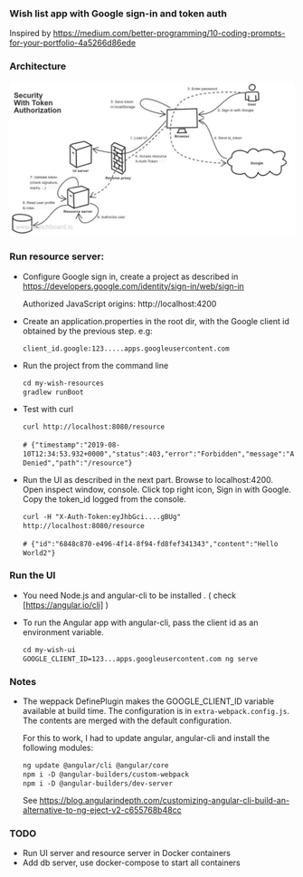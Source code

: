 ### Wish list app with Google sign-in and token auth

Inspired by https://medium.com/better-programming/10-coding-prompts-for-your-portfolio-4a5266d86ede

### Architecture

![Token Auth Architecture](token-auth-arch.jpg?raw=true "Token Auth") 

### Run resource server:

* Configure Google sign in, create a project as described in https://developers.google.com/identity/sign-in/web/sign-in
  
  Authorized JavaScript origins: http://localhost:4200
  
* Create an application.properties in the root dir, with the Google client id obtained by the previous step. e.g:
  ```
  client_id.google:123.....apps.googleusercontent.com
  ```
  
* Run the project from the command line
  ```
  cd my-wish-resources
  gradlew runBoot
  ```
  
* Test with curl
  ```
  curl http://localhost:8080/resource

  # {"timestamp":"2019-08-10T12:34:53.932+0000","status":403,"error":"Forbidden","message":"Access Denied","path":"/resource"}
  ```

* Run the UI as described in the next part. Browse to localhost:4200. Open inspect window, console. 
Click top right icon, Sign in with Google. Copy the token_id logged from the console.
  ```
  curl -H "X-Auth-Token:eyJhbGci....gBUg" http://localhost:8080/resource

  # {"id":"6848c870-e496-4f14-8f94-fd8fef341343","content":"Hello World2"}
  ``` 

### Run the UI

* You need Node.js and angular-cli to be installed . ( check [https://angular.io/cli] )
* To run the Angular app with angular-cli, pass the client id as an environment variable.

  ```
  cd my-wish-ui
  GOOGLE_CLIENT_ID=123...apps.googleusercontent.com ng serve
  ```

### Notes

* The weppack DefinePlugin makes the GOOGLE_CLIENT_ID variable available at build time. The configuration is in ```extra-webpack.config.js```.
The contents are merged with the default configuration.

  For this to work, I had to update angular, angular-cli and install the following modules:

  ```
  ng update @angular/cli @angular/core
  npm i -D @angular-builders/custom-webpack
  npm i -D @angular-builders/dev-server
  ```
  See https://blog.angularindepth.com/customizing-angular-cli-build-an-alternative-to-ng-eject-v2-c655768b48cc

### TODO

* Run UI server and resource server in Docker containers
* Add db server, use docker-compose to start all containers


